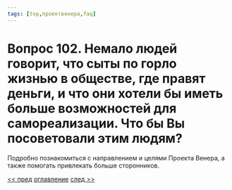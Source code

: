```yaml
---
tags: [tvp,проектвенера,faq]
---
```

# Вопрос 102. Немало людей говорит, что сыты по горло жизнью в обществе, где правят деньги, и что они хотели бы иметь больше возможностей для самореализации. Что бы Вы посоветовали этим людям?

Подробно познакомиться с направлением и целями Проекта Венера, а также помогать привлекать больше сторонников.

[<< пред](Вопрос%20101.%20Какие%20у%20Вас%20планы%20на%20будущее%20Что%20Вы%20собираетесь%20делать%20сейчас%20Какой%20шаг%20планируете%20затем.md) [оглавление](FAQ%20%D0%BF%D0%BE%20%D0%BF%D1%80%D0%BE%D0%B5%D0%BA%D1%82%D1%83%20%C2%AB%D0%92%D0%B5%D0%BD%D0%B5%D1%80%D0%B0%C2%BB.md) [след >>](Вопрос%20103.%20Успеем%20ли%20мы%20увидеть%20эти%20перемены.md)

